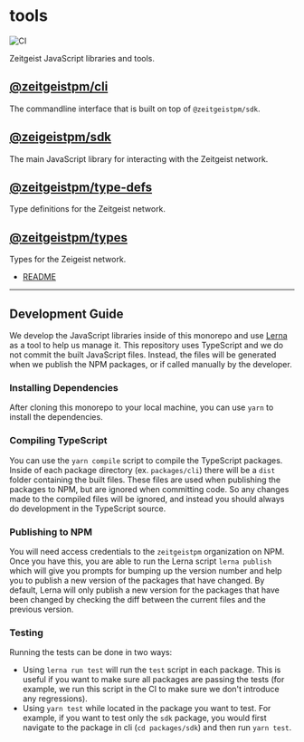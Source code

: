 # tools

![CI](https://github.com/zeitgeistpm/tools/workflows/CI/badge.svg)

Zeitgeist JavaScript libraries and tools.

## [@zeitgeistpm/cli](packages/cli)

The commandline interface that is built on top of `@zeitgeistpm/sdk`.

## [@zeigeistpm/sdk](packages/sdk)

The main JavaScript library for interacting with the Zeitgeist network.

## [@zeitgeistpm/type-defs](packages/type-defs)

Type definitions for the Zeitgeist network.

## [@zeitgeistpm/types](packages/types)

Types for the Zeigeist network.

- [README](packages/types/README.md)

---

## Development Guide

We develop the JavaScript libraries inside of this monorepo and use [Lerna](https://github.com/lerna/lerna) as a tool to help us manage it. This repository uses TypeScript and we do not commit the built JavaScript files. Instead, the files will be generated when we publish the NPM packages, or if called manually by the developer.

### Installing Dependencies

After cloning this monorepo to your local machine, you can use `yarn` to install the dependencies.

### Compiling TypeScript

You can use the `yarn compile` script to compile the TypeScript packages. Inside of each package directory (ex. `packages/cli`) there will be a `dist` folder containing the built files. These files are used when publishing the packages to NPM, but are ignored when committing code. So any changes made to the compiled files will be ignored, and instead you should always do development in the TypeScript source.

### Publishing to NPM

You will need access credentials to the `zeitgeistpm` organization on NPM. Once you have this, you are able to run the Lerna script `lerna publish` which will give you prompts for bumping up the version number and help you to publish a new version of the packages that have changed. By default, Lerna will only publish a new version for the packages that have been changed by checking the diff between the current files and the previous version.

### Testing

Running the tests can be done in two ways:

 - Using `lerna run test` will run the `test` script in each package. This is useful if you want to make sure all packages are passing the tests (for example, we run this script in the CI to make sure we don't introduce any regressions).
 - Using `yarn test` while located in the package you want to test. For example, if you want to test only the `sdk` package, you would first navigate to the package in cli (`cd packages/sdk`) and then run `yarn test`.
 